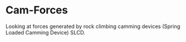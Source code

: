 # Cam-Forces
Looking at forces generated by rock climbing camming devices (Spring Loaded Camming Device) SLCD.
